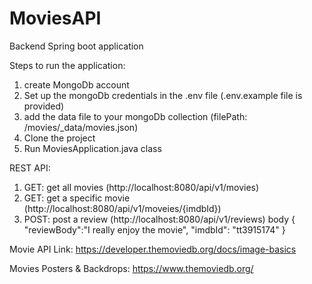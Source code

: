 # MoviesAPI
Backend Spring boot application 

Steps to run the application: 
1. create MongoDb account
2. Set up the mongoDb credentials in the .env file (.env.example file is provided)
3. add the data file to your mongoDb collection (filePath: /movies/_data/movies.json)
4. Clone the project
5. Run MoviesApplication.java class

REST API:
1. GET: get all movies (http://localhost:8080/api/v1/movies)
2. GET: get a specific movie (http://localhost:8080/api/v1/moveies/{imdbId})
2. POST: post a review (http://localhost:8080/api/v1/reviews) 
body {
   "reviewBody":"I really enjoy the movie",
   "imdbId": "tt3915174"
   }

Movie API Link:
https://developer.themoviedb.org/docs/image-basics

Movies Posters & Backdrops:
https://www.themoviedb.org/
